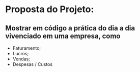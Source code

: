 # Proposta do Projeto:
## Mostrar em código a prática do dia a dia vivenciado em uma empresa, como 

- Faturamento;
- Lucros;
- Vendas;
- Despesas / Custos
  

